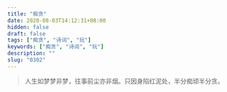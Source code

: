 ```yaml
---
title: "痴贪"
date: 2020-08-03T14:12:31+08:00
hidden: false
draft: false
tags: ["痴贪", "诗词", "玩"]
keywords: ["痴贪", "诗词", "玩"]
description: ""
slug: "0302"
---
```


> 人生如梦梦非梦，往事前尘亦非烟。只因身陷红泥处，半分痴顽半分贪。
<!--more-->